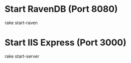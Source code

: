 Start RavenDB (Port 8080)
===
  rake start-raven

Start IIS Express (Port 3000)
===
  rake start-server